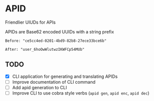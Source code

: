 # APID

Friendlier UIUDs for APIs

APIDs are Base62 encoded UUIDs with a string prefix

```
Before: "ce5cc4ed-0201-4bd9-82b8-27ece33bce6b"

After: "user_6hoOwWlutwzIKWFCp54MUb"
```

## TODO

- [x] CLI application for generating and translating APIDs
- [ ] Improve documentation of CLI command
- [ ] Add apid generation to CLI
- [ ] Improve CLI to use cobra style verbs (`apid gen`, `apid enc`, `apid dec`)
